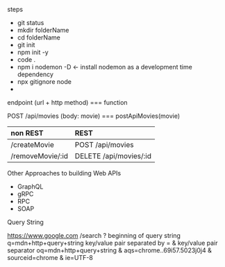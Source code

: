 steps

- git status
- mkdir folderName
- cd folderName
- git init
- npm init -y
- code .
- npm i nodemon -D <- install nodemon as a development time dependency
- npx gitignore node
-

endpoint (url + http method) === function

POST /api/movies (body: movie) === postApiMovies(movie)

| non REST         | REST                   |
| :--------------- | :--------------------- |
| /createMovie     | POST /api/movies       |
| /removeMovie/:id | DELETE /api/movies/:id |

Other Approaches to building Web APIs

- GraphQL
- gRPC
- RPC
- SOAP

Query String

https://www.google.com
/search
? beginning of query string
q=mdn+http+query+string key/value pair separated by =
& key/value pair separator
oq=mdn+http+query+string
&
aqs=chrome..69i57.5023j0j4
&
sourceid=chrome
&
ie=UTF-8
